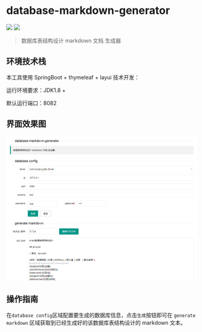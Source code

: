 # database-markdown-generator

 [![](https://img.shields.io/badge/Author-woodwhales-green.svg)](https://woodwhales.github.io/) ![](https://img.shields.io/badge/License-GPL%203.0-orange.svg)

> 数据库表结构设计 markdown 文档 生成器

## 环境技术栈

本工具使用 SpringBoot + thymeleaf + layui 技术开发：

运行环境要求：JDK1.8 +

默认运行端口：8082

## 界面效果图

![](doc\images\index.png)

## 操作指南

在`database config`区域配置要生成的数据库信息，点击`生成`按钮即可在 ` generate markdown ` 区域获取到已经生成好的该数据库表结构设计的 markdown 文本。